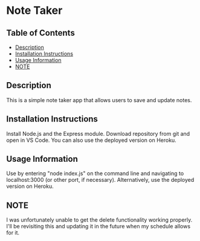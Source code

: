 # Note Taker
  ## Table of Contents
  - [Description](#description)
  - [Installation Instructions](#installation-instructions)
  - [Usage Information](#usage-information)
  - [NOTE](#note)

  ## Description
  This is a simple note taker app that allows users to save and update notes.
  ## Installation Instructions
  Install Node.js and the Express module. Download repository from git and open in VS Code. You can also use the deployed version on Heroku.
  ## Usage Information
  Use by entering "node index.js" on the command line and navigating to localhost:3000 (or other port, if necessary). Alternatively, use the deployed version on Heroku.

  ## NOTE
  I was unfortunately unable to get the delete functionality working properly. I'll be revisiting this and updating it in the future when my schedule allows for it.